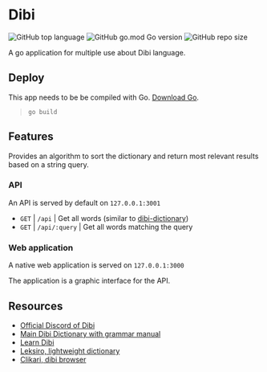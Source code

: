 # Dibi

![GitHub top language](https://img.shields.io/github/languages/top/MarioVieilledent/Dibi)
![GitHub go.mod Go version](https://img.shields.io/github/go-mod/go-version/MarioVieilledent/Dibi)
![GitHub repo size](https://img.shields.io/github/repo-size/MarioVieilledent/Dibi)

A go application for multiple use about Dibi language.

## Deploy

This app needs to be be compiled with Go. [Download Go](https://go.dev/dl/).

> `go build`

## Features

Provides an algorithm to sort the dictionary and return most relevant results based on a string query.

### API
An API is served by default on `127.0.0.1:3001`

- `GET` | `/api` | Get all words (similar to [dibi-dictionary](https://dibi-dictionary.herokuapp.com/dictionary/getWords/all))
- `GET` | `/api/:query` | Get all words matching the query

### Web application
A native web application is served on `127.0.0.1:3000`

The application is a graphic interface for the API.

## Resources

- [Official Discord of Dibi](https://discord.com/invite/xSk3RMpEXB)
- [Main Dibi Dictionary with grammar manual](https://dibi-dictionary.herokuapp.com/)
- [Learn Dibi](https://sites.google.com/view/apprendre-le-dibi-avec-blatha/accueil)
- [Leksiro, lightweight dictionary](https://leksiro.disly.fr/)
- [Clikari, dibi browser](https://clikari.disly.fr/)